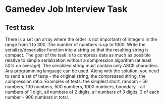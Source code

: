 # Gamedev Job Interview Task

## Test task

There is a set (an array where the order is not important) of integers in the range from 1 to 300.
The number of numbers is up to 1000. Write the serialize/deserialize function into a string so that the resulting string is compact.
The goal of the task is to compress data as much as possible relative to simple serialization without a compression algorithm (at least 50% on average).
The serialized string must contain only ASCII characters. Any programming language can be used.
Along with the solution, you need to send a set of tests - the original string, the compressed string, the compression ratio.
Examples of tests: the simplest short, random - 50 numbers, 100 numbers, 500 numbers, 1000 numbers, boundary - all numbers of 1 digit, all numbers of 2 digits, all numbers of 3 digits, 3 of each number - 900 numbers in total.

